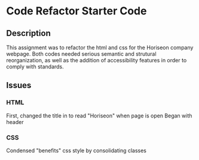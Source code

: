 # Code Refactor Starter Code

## Description 
This assignment was to refactor the html and css for the Horiseon company webpage. Both codes needed serious semantic and strutural reorganization, as well as the addition of accessibility features in order to comply with standards. 

## Issues
### HTML
First, changed the title in <head> to read "Horiseon" when page is open
Began with header
### CSS
Condensed "benefits" css style by consolidating classes
